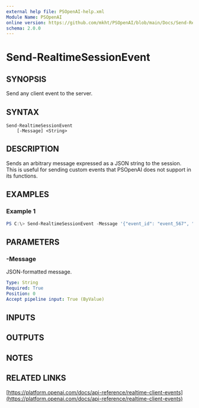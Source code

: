 ```yaml
---
external help file: PSOpenAI-help.xml
Module Name: PSOpenAI
online version: https://github.com/mkht/PSOpenAI/blob/main/Docs/Send-RealtimeSessionEvent.md
schema: 2.0.0
---
```


# Send-RealtimeSessionEvent

## SYNOPSIS
Send any client event to the server.

## SYNTAX

```
Send-RealtimeSessionEvent 
    [-Message] <String>
```

## DESCRIPTION
Sends an arbitrary message expressed as a JSON string to the session. This is useful for sending custom events that PSOpenAI does not support in its functions.

## EXAMPLES

### Example 1
```powershell
PS C:\> Send-RealtimeSessionEvent -Message '{"event_id": "event_567", "type": "response.cancel"}'
```

## PARAMETERS

### -Message
JSON-formatted message.

```yaml
Type: String
Required: True
Position: 0
Accept pipeline input: True (ByValue)
```

## INPUTS

## OUTPUTS

## NOTES

## RELATED LINKS

[https://platform.openai.com/docs/api-reference/realtime-client-events](https://platform.openai.com/docs/api-reference/realtime-client-events)
